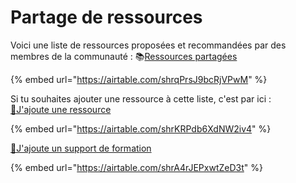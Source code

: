 # Partage de ressources

Voici une liste de ressources proposées et recommandées par des membres de la communauté : 📚[Ressources partagées](https://airtable.com/shrqPrsJ9bcRjVPwM)

{% embed url="https://airtable.com/shrqPrsJ9bcRjVPwM" %}



Si tu souhaites ajouter une ressource à cette liste, c'est par ici :   
[📍J'ajoute une ressource](https://airtable.com/shrKRPdb6XdNW2iv4)

{% embed url="https://airtable.com/shrKRPdb6XdNW2iv4" %}

  
[📍J'ajoute un support de formation](https://airtable.com/shrA4rJEPxwtZeD3t)

{% embed url="https://airtable.com/shrA4rJEPxwtZeD3t" %}





